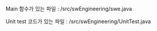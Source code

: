 Main 함수가 있는 파일 : /src/swEngineering/swe.java

Unit test 코드가 있는 파일 : /src/swEngineering/UnitTest.java
